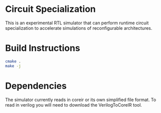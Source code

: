 # Circuit Specialization

This is an experimental RTL simulator that can perform runtime circuit
specialization to accelerate simulations of reconfigurable architectures.

# Build Instructions

```bash
cmake .
make -j
```

# Dependencies

The simulator currently reads in coreir or its own simplified file format.
To read in verilog you will need to download the VerilogToCoreIR tool.